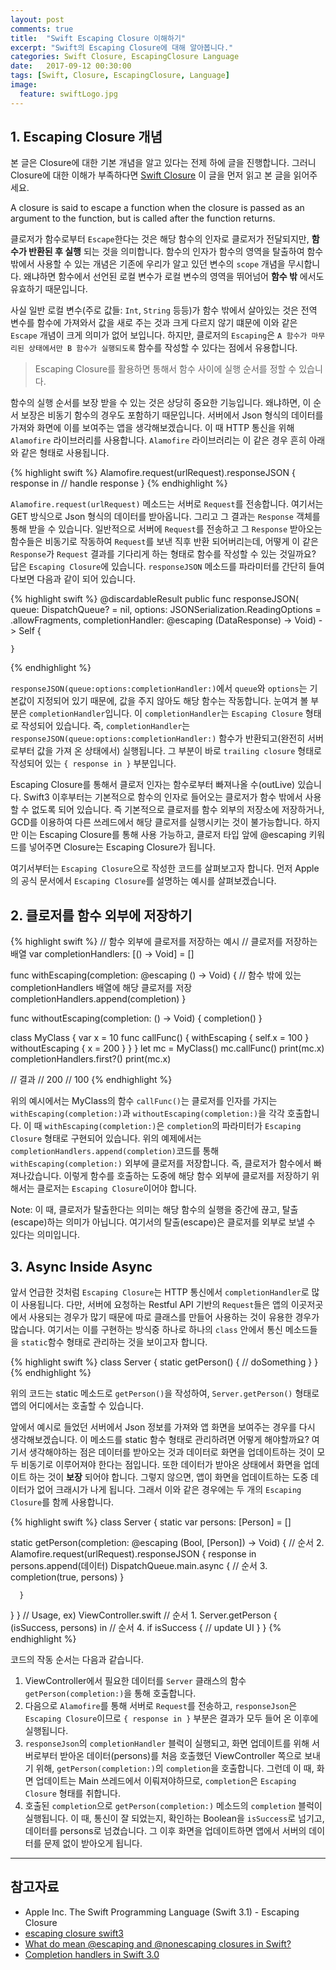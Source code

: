 ```yaml
---
layout: post
comments: true
title:  "Swift Escaping Closure 이해하기"
excerpt: "Swift의 Escaping Closure에 대해 알아봅니다."
categories: Swift Closure, EscapingClosure Language
date:   2017-09-12 00:30:00
tags: [Swift, Closure, EscapingClosure, Language]
image:
  feature: swiftLogo.jpg
---
```


## 1. Escaping Closure 개념

본 글은 Closure에 대한 기본 개념을 알고 있다는 전제 하에 글을 진행합니다. 그러니 Closure에 대한 이해가 부족하다면 [Swift Closure](https://hcn1519.github.io/articles/2017-05/swift_closure) 이 글을 먼저 읽고 본 글을 읽어주세요.

<div class="message">
  A closure is said to escape a function when the closure is passed as an argument to the function, but is called after the function returns.
</div>

클로저가 함수로부터 `Escape`한다는 것은 해당 함수의 인자로 클로저가 전달되지만, **함수가 반환된 후 실행** 되는 것을 의미합니다. 함수의 인자가 함수의 영역을 탈출하여 함수 밖에서 사용할 수 있는 개념은 기존에 우리가 알고 있던 변수의 `scope` 개념을 무시합니다. 왜냐하면 함수에서 선언된 로컬 변수가 로컬 변수의 영역을 뛰어넘어 **함수 밖** 에서도 유효하기 때문입니다.

사실 일반 로컬 변수(주로 값들: `Int`, `String` 등등)가 함수 밖에서 살아있는 것은 전역 변수를 함수에 가져와서 값을 새로 주는 것과 크게 다르지 않기 떄문에 이와 같은 `Escape` 개념이 크게 의미가 없어 보입니다. 하지만, 클로저의 `Escaping`은 `A 함수가 마무리된 상태에서만 B 함수가 실행되도록` 함수를 작성할 수 있다는 점에서 유용합니다.

> Escaping Closure를 활용하면 통해서 함수 사이에 실행 순서를 정할 수 있습니다.

함수의 실행 순서를 보장 받을 수 있는 것은 상당히 중요한 기능입니다. 왜냐하면, 이 순서 보장은 비동기 함수의 경우도 포함하기 때문입니다. 서버에서 Json 형식의 데이터를 가져와 화면에 이를 보여주는 앱을 생각해보겠습니다. 이 때 HTTP 통신을 위해 `Alamofire` 라이브러리를 사용합니다. `Alamofire` 라이브러리는 이 같은 경우 흔히 아래와 같은 형태로 사용됩니다.

{% highlight swift %}
Alamofire.request(urlRequest).responseJSON { response in
  // handle response
}
{% endhighlight %}

`Alamofire.request(urlRequest)` 메소드는 서버로 `Request`를 전송합니다. 여기서는 GET 방식으로 Json 형식의 데이터를 받아옵니다. 그리고 그 결과는 `Response` 객체를 통해 받을 수 있습니다. 일반적으로 서버에 `Request`를 전송하고 그 `Response` 받아오는 함수들은 비동기로 작동하여 `Request`를 보낸 직후 반환 되어버리는데, 어떻게 이 같은 `Response`가 `Request` 결과를 기다리게 하는 형태로 함수를 작성할 수 있는 것일까요? 답은 `Escaping Closure`에 있습니다. `responseJSON` 메소드를 파라미터를 간단히 들여다보면 다음과 같이 되어 있습니다.

{% highlight swift %}
@discardableResult
    public func responseJSON(
        queue: DispatchQueue? = nil,
        options: JSONSerialization.ReadingOptions = .allowFragments,
        completionHandler: @escaping (DataResponse<Any>) -> Void)
        -> Self
    {

    }
{% endhighlight %}

`responseJSON(queue:options:completionHandler:)`에서 `queue`와 `options`는 기본값이 지정되어 있기 때문에, 값을 주지 않아도 해당 함수는 작동합니다. 눈여겨 볼 부분은 `completionHandler`입니다. 이 `completionHandler`는 `Escaping Closure` 형태로 작성되어 있습니다. 즉, `completionHandler`는 `responseJSON(queue:options:completionHandler:)` 함수가 반환되고(완전히 서버로부터 값을 가져 온 상태에서) 실행됩니다. 그 부분이 바로 `trailing closure` 형태로 작성되어 있는 `{ response in }` 부분입니다.

<div class="message">
  Escaping Closure를 통해서 클로저 인자는 함수로부터 빠져나올 수(outLive) 있습니다. Swift3 이후부터는 기본적으로 함수의 인자로 들어오는 클로저가 함수 밖에서 사용할 수 없도록 되어 있습니다. 즉 기본적으로 클로저를 함수 외부의 저장소에 저장하거나, GCD를 이용하여 다른 쓰레드에서 해당 클로저를 실행시키는 것이 불가능합니다. 하지만 이는 Escaping Closure를 통해 사용 가능하고, 클로저 타입 앞에 @escaping 키워드를 넣어주면 Closure는 Escaping Closure가 됩니다.
</div>

여기서부터는 `Escaping Closure`으로 작성한 코드를 살펴보고자 합니다. 먼저 Apple의 공식 문서에서 `Escaping Closure`를 설명하는 예시를 살펴보겠습니다.

## 2. 클로저를 함수 외부에 저장하기

{% highlight swift %}
// 함수 외부에 클로저를 저장하는 예시
// 클로저를 저장하는 배열
var completionHandlers: [() -> Void] = []

func withEscaping(completion: @escaping () -> Void) {
    // 함수 밖에 있는 completionHandlers 배열에 해당 클로저를 저장
    completionHandlers.append(completion)
}

func withoutEscaping(completion: () -> Void) {
    completion()
}

class MyClass {
    var x = 10
    func callFunc() {
        withEscaping { self.x = 100 }
        withoutEscaping { x = 200 }
    }
}
let mc = MyClass()
mc.callFunc()
print(mc.x)
completionHandlers.first?()
print(mc.x)

// 결과
// 200
// 100
{% endhighlight %}

위의 예시에서는 MyClass의 함수 `callFunc()`는 클로저를 인자를 가지는 `withEscaping(completion:)`과 `withoutEscaping(completion:)`을 각각 호출합니다. 이 때 `withEscaping(completion:)`은 `completion`의 파라미터가 `Escaping Closure` 형태로 구현되어 있습니다. 위의 예제에서는 `completionHandlers.append(completion)`코드를 통해 `withEscaping(completion:)` 외부에 클로저를 저장합니다. 즉, 클로저가 함수에서 빠져나갔습니다. 이렇게 함수를 호출하는 도중에 해당 함수 외부에 클로저를 저장하기 위해서는 클로저는 `Escaping Closure`이어야 합니다.

<div class="message">
  Note: 이 때, 클로저가 탈출한다는 의미는 해당 함수의 실행을 중간에 끊고, 탈출(escape)하는 의미가 아닙니다. 여기서의 탈출(escape)은 클로저를 외부로 보낼 수 있다는 의미입니다.
</div>

## 3. Async Inside Async

앞서 언급한 것처럼 `Escaping Closure`는 HTTP 통신에서 `completionHandler`로 많이 사용됩니다. 다만, 서버에 요청하는 Restful API 기반의 `Request`들은 앱의 이곳저곳에서 사용되는 경우가 많기 때문에 따로 클래스를 만들어 사용하는 것이 유용한 경우가 많습니다. 여기서는 이를 구현하는 방식중 하나로 하나의 `class` 안에서 통신 메소드들을 `static`함수 형태로 관리하는 것을 보이고자 합니다.

{% highlight swift %}
class Server {
  static getPerson() {
    // doSomething
  }
}
{% endhighlight %}

위의 코드는 static 메소드로 `getPerson()`을 작성하여, `Server.getPerson()` 형태로 앱의 어디에서는 호출할 수 있습니다.

앞에서 예시로 들었던 서버에서 Json 정보를 가져와 앱 화면을 보여주는 경우를 다시 생각해보겠습니다. 이 메소드를 static 함수 형태로 관리하려면 어떻게 해야할까요? 여기서 생각해야하는 점은 데이터를 받아오는 것과 데이터로 화면을 업데이트하는 것이 모두 비동기로 이루어져야 한다는 점입니다. 또한 데이터가 받아온 상태에서 화면을 업데이트 하는 것이 **보장** 되어야 합니다. 그렇지 않으면, 앱이 화면을 업데이트하는 도중 데이터가 없어 크래시가 나게 됩니다. 그래서 이와 같은 경우에는 두 개의 `Escaping Closure`를 함께 사용합니다.

{% highlight swift %}
class Server {
  static var persons: [Person] = []

  static getPerson(completion: @escaping (Bool, [Person]) -> Void) {
      // 순서 2.
      Alamofire.request(urlRequest).responseJSON { response in
          persons.append(데이터)
          DispatchQueue.main.async {
              // 순서 3.
              completion(true, persons)
          }

      }
  }
}
// Usage, ex) ViewController.swift
// 순서 1.
Server.getPerson { (isSuccess, persons) in
  // 순서 4.
  if isSuccess {
      // update UI
  }
}
{% endhighlight %}

코드의 작동 순서는 다음과 같습니다.

1. ViewController에서 필요한 데이터를 `Server` 클래스의 함수 `getPerson(completion:)`을 통해 호출합니다.
2. 다음으로 `Alamofire`를 통해 서버로 `Request`를 전송하고, `responseJson`은 `Escaping Closure`이므로 `{ response in }` 부분은 결과가 모두 들어 온 이후에 실행됩니다.
3. `responseJson`의 `completionHandler` 블럭이 실행되고, 화면 업데이트를 위해 서버로부터 받아온 데이터(persons)를 처음 호출했던 ViewController 쪽으로 보내기 위해, `getPerson(completion:)`의 `completion`을 호출합니다. 그런데 이 때, 화면 업데이트는 Main 쓰레드에서 이뤄져야하므로, `completion`은 `Escaping Closure` 형태를 취합니다.
4. 호출된 `completion`으로 `getPerson(completion:)` 메소드의 `completion` 블럭이 실행됩니다. 이 때, 통신이 잘 되었는지, 확인하는 Boolean을 `isSuccess`로 넘기고, 데이터를 persons로 넘겼습니다. 그 이후 화면을 업데이트하면 앱에서 서버의 데이터를 문제 없이 받아오게 됩니다.

---

## 참고자료
* Apple Inc. The Swift Programming Language (Swift 3.1) - Escaping Closure
* [escaping closure swift3](https://learnappmaking.com/escaping-closures-swift-3/)
* [What do mean @escaping and @nonescaping closures in Swift?](https://medium.com/@kumarpramod017/what-do-mean-escaping-and-nonescaping-closures-in-swift-d404d721f39d)
* [Completion handlers in Swift 3.0](https://stackoverflow.com/questions/41745328/completion-handlers-in-swift-3-0)
